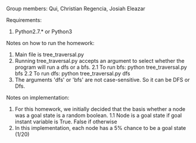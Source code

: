 Group members:
	Qui, Christian
	Regencia, Josiah Eleazar


Requirements:
1. Python2.7.* or Python3

Notes on how to run the homework:

1. Main file is tree_traversal.py
2. Running tree_traversal.py accepts an argument to select whether the program will run a dfs or a bfs.
 	2.1 To run bfs: python tree_traversal.py bfs
 	2.2 To run dfs: python tree_traversal.py dfs
3. The arguments 'dfs' or 'bfs' are not case-sensitive. So it can be DFS or Dfs.


Notes on implementation:
1. For this homework, we initially decided that the basis whether a node was a goal state is a random boolean.
	1.1 Node is a goal state if goal instant variable is True. False if otherwise
2. In this implementation, each node has a 5% chance to be a goal state (1/20)
